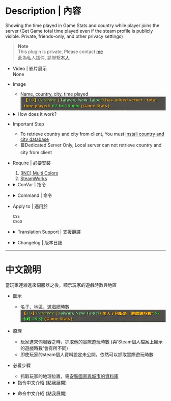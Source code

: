 # Description | 內容
Showing the time played in Game Stats and country while player joins the server
(Get Game total time played even if the steam profile is publicly visible. Private, friends-only, and other privacy settings)

> __Note__ <br/>
This plugin is private, Please contact [me](https://github.com/fbef0102/Game-Private_Plugin#私人插件列表-private-plugins-list)<br/>
此為私人插件, 請聯繫[本人](https://github.com/fbef0102/Game-Private_Plugin#私人插件列表-private-plugins-list)

* Video | 影片展示
<br>None

* Image
	* Name, country, city, time played
	<br/>![css_PlayerTime_1](image/css_PlayerTime_1.jpg)

* <details><summary>How does it work?</summary>

	* Display Name, country, city, play time, lerp on client connection
	* Played time is from game statistics
	* Any player whose total time played is below 1 hour can not join the server.
</details>

* Important Step
	* To retrieve country and city from client, You must [install country and city database](/Tutorial_%E6%95%99%E5%AD%B8%E5%8D%80/English/Server/Install_Other_File#country-and-city-database)
	* 🟥Dedicated Server Only, Local server can not retrieve country and city from client

* Require | 必要安裝
	1. [[INC] Multi Colors](https://github.com/fbef0102/L4D1_2-Plugins/releases/tag/Multi-Colors)
	2. [SteamWorks](https://github.com/hexa-core-eu/SteamWorks/releases/tag/v1.2.3)

* <details><summary>ConVar | 指令</summary>

	* cfg/sourcemod/css_PlayerTime.cfg
		```php
		// Application ID of current game. CS:S (240), CS:GO (730)
		css_PlayerTime_appid "240"

		// If 1, Announce the time played when player joins the server.
		css_PlayerTime_announce "1"

		// If 1, record to file. (Path: sourcemod/logs/PlayerTime.log)
		css_PlayerTime_log "1"

		// Check and unblock players with these flags. (Empty = Everyone, -1: Nobody)
		css_PlayerTime_block_immue_flag "z"

		// Ban duration (Mins) (0=Permanent)
		css_PlayerTime_block_ban_time "1440"

		// Any player whose total time played is below this value can not join the server. (Mins) (0=off)
		css_PlayerTime_block_short "60"

		// Any player whose total time played is higher this value can not join the server. (Mins) (0=off)
		css_PlayerTime_block_long "0"

		// Any player whose total time played is unknown can not join the server. (0=off)
		css_PlayerTime_block_unknown "0"
		```
</details>

* <details><summary>Command | 命令</summary>

	* **Check total time played of every player in game**
		```php
		sm_timedisplay
		```
</details>

* Apply to | 適用於
	```
	CSS
	CSGO
	```

* <details><summary>Translation Support | 支援翻譯</summary>

	```
	English
	繁體中文
	简体中文
	```
</details>

* <details><summary>Changelog | 版本日誌</summary>

	* v1.0 (2023-3-8)
		* Initial Release
</details>

- - - -
# 中文說明
當玩家連線進來伺服器之後，顯示玩家的遊戲時數與地區

* 圖示
	* 名子、地區、遊戲總時數
	<br/>![zho/css_PlayerTime_1_zho](image/zho/css_PlayerTime_1_zho.jpg)

* 原理
	* 玩家進來伺服器之時，抓取他的實際遊玩時數 (與'Steam個人檔案上顯示的遊戲時數'會有所不同)
	* 即使玩家的steam個人資料設定未公開，依然可以抓取實際遊玩時數

* 必看步驟
	* 抓取玩家的地理位置，需[安裝國家與城市的資料庫](/Tutorial_%E6%95%99%E5%AD%B8%E5%8D%80/Chinese_%E7%B9%81%E9%AB%94%E4%B8%AD%E6%96%87/Server/%E5%AE%89%E8%A3%9D%E5%85%B6%E4%BB%96%E6%AA%94%E6%A1%88%E6%95%99%E5%AD%B8#%E5%AE%89%E8%A3%9D%E5%9C%8B%E5%AE%B6%E8%88%87%E5%9F%8E%E5%B8%82%E7%9A%84%E8%B3%87%E6%96%99%E5%BA%AB)

* <details><summary>指令中文介紹 (點我展開)</summary>

	* cfg/sourcemod/sm_PlayerTime.cfg
		```php
		// 遊戲專屬的ID，安裝在L4D寫500，安裝在L4D2寫550
		css_PlayerTime_appid "550"

		// 為1時，玩家連線時顯示遊戲時數
		css_PlayerTime_announce "1"

		// 為1時，將玩家的遊戲時數記錄到logs裡面 (路徑為: sourcemod/logs/PlayerTime.log)
		css_PlayerTime_log "1"

		// 擁有這些權限的玩家，不會因為遊戲時數而被封鎖 (留白 = 任何人都不會被封鎖, -1: 任何人都會被封鎖)
		css_PlayerTime_block_immue_flag "z"

		// 封鎖時間 (單位: 分鐘，0=永久)
		css_PlayerTime_block_ban_time "1440"

		// 遊戲時數少於此數值的玩家將會被封鎖 (單位: 分鐘，0=關閉這項功能)
		css_PlayerTime_block_short "6000"

		// 遊戲時數大於此數值的玩家將會被封鎖 (單位: 分鐘，0=關閉這項功能)
		css_PlayerTime_block_long "0"

		// 遊戲時數未知的玩家將會被封鎖 (0=關閉這項功能)
		css_PlayerTime_block_unknown "0"
		```
</details>

* <details><summary>命令中文介紹 (點我展開)</summary>

	* **查看所有玩家的遊戲時數**
		```php
		sm_timedisplay
		```
</details>
